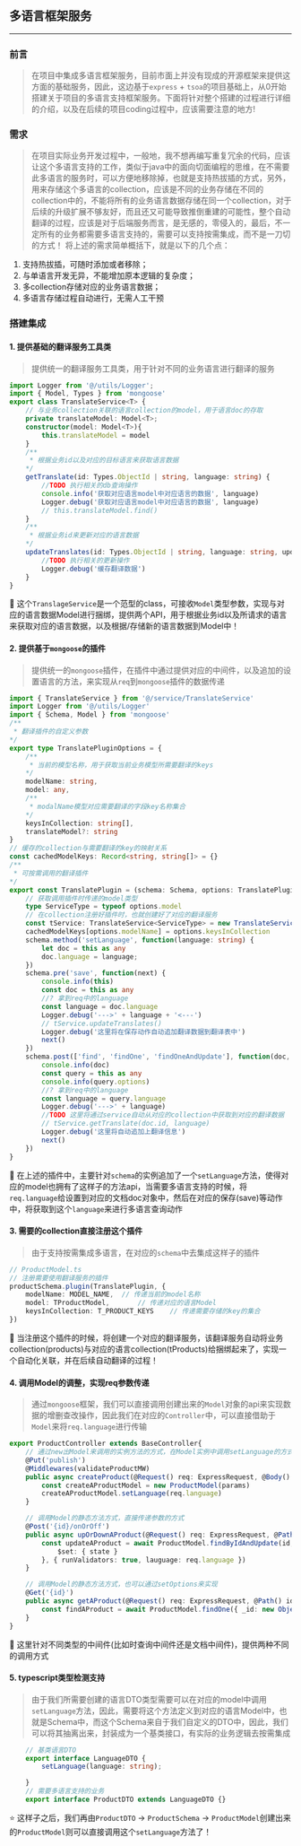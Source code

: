## 多语言框架服务
---

### 前言
> 在项目中集成多语言框架服务，目前市面上并没有现成的开源框架来提供这方面的基础服务，因此，这边基于`express` + `tsoa`的项目基础上，从0开始搭建关于项目的多语言支持框架服务。下面将针对整个搭建的过程进行详细的介绍，以及在后续的项目coding过程中，应该需要注意的地方!

### 需求
> 在项目实际业务开发过程中，一般地，我不想再编写重复冗余的代码，应该让这个多语言支持的工作，类似于java中的面向切面编程的思维，在不需要此多语言的服务时，可以方便地移除掉，也就是支持热拔插的方式，另外，用来存储这个多语言的collection，应该是不同的业务存储在不同的collection中的，不能将所有的业务语言数据存储在同一个collection，对于后续的升级扩展不够友好，而且还又可能导致推倒重建的可能性，整个自动翻译的过程，应该是对于后端服务而言，是无感的，零侵入的，最后，不一定所有的业务都需要多语言支持的，需要可以支持按需集成，而不是一刀切的方式！
> 将上述的需求简单概括下，就是以下的几个点：
1. 支持热拔插，可随时添加或者移除；
2. 与单语言开发无异，不能增加原本逻辑的复杂度；
3. 多collection存储对应的业务语言数据；
4. 多语言存储过程自动进行，无需人工干预

### 搭建集成

#### 1. 提供基础的翻译服务工具类
> 提供统一的翻译服务工具类，用于针对不同的业务语言进行翻译的服务
```typescript
import Logger from '@/utils/Logger';
import { Model, Types } from 'mongoose'
export class TranslateService<T> {
	// 与业务collection关联的语言collection的model，用于语言doc的存取
	private translateModel: Model<T>;
	constructor(model: Model<T>){
		this.translateModel = model
	}
	/**
	 * 根据业务id以及对应的目标语言来获取语言数据
	*/
	getTranslate(id: Types.ObjectId | string, language: string) {
		//TODO 执行相关的db查询操作
		console.info('获取对应语言model中对应语言的数据', language)
		Logger.debug('获取对应语言model中对应语言的数据', language)
		// this.translateModel.find()
	}
	/**
	 * 根据业务id来更新对应的语言数据
	*/
	updateTranslates(id: Types.ObjectId | string, language: string, updates: any) {
		//TODO 执行相关的更新操作
		Logger.debug('缓存翻译数据')
	}
}
```
:star2: 这个`TranslageService`是一个范型的class，可接收`Model`类型参数，实现与对应的语言数据Model进行捆绑，提供两个API，用于根据业务id以及所请求的语言来获取对应的语言数据，以及根据/存储新的语言数据到Model中！

#### 2. 提供基于`mongoose`的插件
> 提供统一的`mongoose`插件，在插件中通过提供对应的中间件，以及追加的设置语言的方法，来实现从`req`到`mongoose`插件的数据传递
```typescript
import { TranslateService } from '@/service/TranslateService'
import Logger from '@/utils/Logger'
import { Schema, Model } from 'mongoose'
/**
 * 翻译插件的自定义参数
*/
export type TranslatePluginOptions = {
	/**
	 * 当前的模型名称，用于获取当前业务模型所需要翻译的keys
	*/
	modelName: string,
	model: any,
	/**
	 * modalName模型对应需要翻译的字段key名称集合
	*/
	keysInCollection: string[],
	translateModel?: string
}
// 缓存的collection与需要翻译的key的映射关系
const cachedModelKeys: Record<string, string[]> = {}
/**
 * 可按需调用的翻译插件
*/
export const TranslatePlugin = (schema: Schema, options: TranslatePluginOptions) => {
	// 获取调用插件时传递的model类型
	type ServiceType = typeof options.model
	// 在collection注册好插件时，也就创建好了对应的翻译服务
	const tService: TranslateService<ServiceType> = new TranslateService(options.model)
	cachedModelKeys[options.modelName] = options.keysInCollection
	schema.method('setLanguage', function(language: string) {
		let doc = this as any
		doc.language = language;
	})
	schema.pre('save', function(next) {
		console.info(this)
		const doc = this as any
		//? 拿到req中的language
		const language = doc.language
		Logger.debug('--->' + language + '<---')
		// tService.updateTranslates()
		Logger.debug('这里将在保存动作自动追加翻译数据到翻译表中')
		next()
	})
	schema.post(['find', 'findOne', 'findOneAndUpdate'], function(doc, next) {
		console.info(doc)
		const query = this as any
		console.info(query.options)
		//? 拿到req中的language
		const language = query.language
		Logger.debug('--->' + language)
		//TODO 这里将通过service自动从对应的collection中获取到对应的翻译数据
		// tService.getTranslate(doc.id, language)
		Logger.debug('这里将自动追加上翻译信息')
		next()
	})
}
```
:star2: 在上述的插件中，主要针对`schema`的实例追加了一个`setLanguage`方法，使得对应的model也拥有了这样子的方法api，当需要多语言支持的时候，将`req.language`给设置到对应的文档doc对象中，然后在对应的保存(save)等动作中，将获取到这个`language`来进行多语言查询动作

#### 3. 需要的collection直接注册这个插件
> 由于支持按需集成多语言，在对应的`schema`中去集成这样子的插件
```typescript
// ProductModel.ts
// 注册需要使用翻译服务的插件
productSchema.plugin(TranslatePlugin, {
	modelName: MODEL_NAME,	// 传递当前的model名称
	model: TProductModel,		// 传递对应的语言Model
	keysInCollection: T_PRODUCT_KEYS	// 传递需要存储的key的集合
})
```
:star2: 当注册这个插件的时候，将创建一个对应的翻译服务，该翻译服务自动将业务collection(products)与对应的语言collection(tProducts)给捆绑起来了，实现一个自动化关联，并在后续自动翻译的过程！

#### 4. 调用Model的调整，实现req参数传递
> 通过`mongoose`框架，我们可以直接调用创建出来的`Model`对象的api来实现数据的增删查改操作，因此我们在对应的`Controller`中，可以直接借助于`Model`来将`req.language`进行传输
```typescript
export ProductController extends BaseController{
	// 通过new出Model来调用的实例方法的方式，在Model实例中调用setLanguage的方式
	@Put('publish')
	@Middlewares(validateProductMW)
	public async createProduct(@Request() req: ExpressRequest, @Body() params: any): Promise<BaseObjectEntity<string>> {
		const createAProductModel = new ProductModel(params)
		createAProductModel.setLanguage(req.language)
	}

	// 调用Model的静态方法方式，直接传递参数的方式
	@Post('{id}/onOrOff')
	public async upOrDownAProduct(@Request() req: ExpressRequest, @Path() id: string) {
		const updateAProduct = await ProductModel.findByIdAndUpdate(id, {
			$set: { state }
		}, { runValidators: true, lauguage: req.language })
	}

	// 调用Model的静态方法方式，也可以通过setOptions来实现
	@Get('{id}')
	public async getAProduct(@Request() req: ExpressRequest, @Path() id: string): Promise<BaseObjectEntity<ProductDTO>> {
		const findAProduct = await ProductModel.findOne({ _id: new ObjectId(id) }).setOptions({language: req.language});
	}
}
```
:stars: 这里针对不同类型的中间件(比如时查询中间件还是文档中间件)，提供两种不同的调用方式

#### 5. typescript类型检测支持
> 由于我们所需要创建的语言DTO类型需要可以在对应的model中调用`setLanguage`方法，因此，需要将这个方法定义到对应的语言Model中，也就是Schema中，而这个Schema来自于我们自定义的DTO中，因此，我们可以将其抽离出来，封装成为一个基类接口，有实际的业务逻辑去按需集成
```typescript
	// 基类语言DTO
	export interface LanguageDTO {
		setLanguage(language: string);

	}
	// 需要多语言支持的业务
	export interface ProductDTO extends LanguageDTO {}
```
:star: 这样子之后，我们再由`ProductDTO` -> `ProductSchema` -> `ProductModel`创建出来的`ProductModel`则可以直接调用这个`setLanguage`方法了！